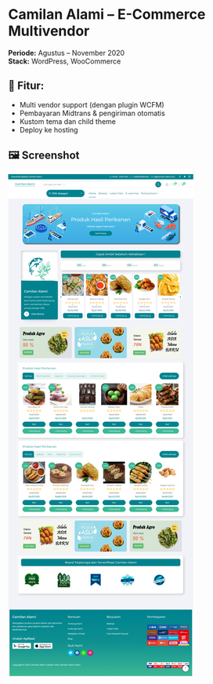 # Camilan Alami – E-Commerce Multivendor

**Periode:** Agustus – November 2020  
**Stack:** WordPress, WooCommerce

## 🔧 Fitur:
- Multi vendor support (dengan plugin WCFM)
- Pembayaran Midtrans & pengiriman otomatis
- Kustom tema dan child theme
- Deploy ke hosting

## 🖼️ Screenshot
![Homepage](homepage.png)
